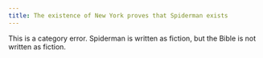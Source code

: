 ```yaml
---
title: The existence of New York proves that Spiderman exists
---
```


This is a category error. Spiderman is written as fiction, but the Bible is not written as fiction.